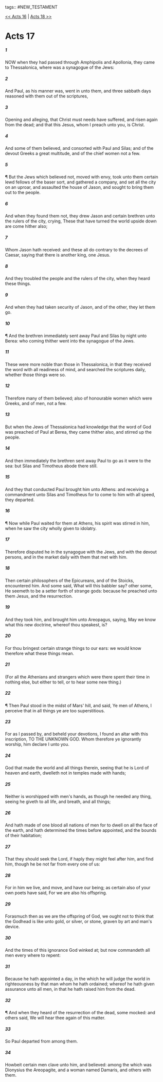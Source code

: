 tags:: #NEW_TESTAMENT

[<< Acts 16](NEW_TESTAMENT/05_Acts/Acts_16.md) | [Acts 18 >>](NEW_TESTAMENT/05_Acts/Acts_18.md)

# Acts 17

##### 1

NOW when they had passed through Amphipolis and Apollonia, they came to Thessalonica, where was a synagogue of the Jews:

##### 2

And Paul, as his manner was, went in unto them, and three sabbath days reasoned with them out of the scriptures,

##### 3

Opening and alleging, that Christ must needs have suffered, and risen again from the dead; and that this Jesus, whom I preach unto you, is Christ.

##### 4

And some of them believed, and consorted with Paul and Silas; and of the devout Greeks a great multitude, and of the chief women not a few.

##### 5

¶ But the Jews which believed not, moved with envy, took unto them certain lewd fellows of the baser sort, and gathered a company, and set all the city on an uproar, and assaulted the house of Jason, and sought to bring them out to the people.

##### 6

And when they found them not, they drew Jason and certain brethren unto the rulers of the city, crying, These that have turned the world upside down are come hither also;

##### 7

Whom Jason hath received: and these all do contrary to the decrees of Caesar, saying that there is another king, one Jesus.

##### 8

And they troubled the people and the rulers of the city, when they heard these things.

##### 9

And when they had taken security of Jason, and of the other, they let them go.

##### 10

¶ And the brethren immediately sent away Paul and Silas by night unto Berea: who coming thither went into the synagogue of the Jews.

##### 11

These were more noble than those in Thessalonica, in that they received the word with all readiness of mind, and searched the scriptures daily, whether those things were so.

##### 12

Therefore many of them believed; also of honourable women which were Greeks, and of men, not a few.

##### 13

But when the Jews of Thessalonica had knowledge that the word of God was preached of Paul at Berea, they came thither also, and stirred up the people.

##### 14

And then immediately the brethren sent away Paul to go as it were to the sea: but Silas and Timotheus abode there still.

##### 15

And they that conducted Paul brought him unto Athens: and receiving a commandment unto Silas and Timotheus for to come to him with all speed, they departed.

##### 16

¶ Now while Paul waited for them at Athens, his spirit was stirred in him, when he saw the city wholly given to idolatry.

##### 17

Therefore disputed he in the synagogue with the Jews, and with the devout persons, and in the market daily with them that met with him.

##### 18

Then certain philosophers of the Epicureans, and of the Stoicks, encountered him. And some said, What will this babbler say? other some, He seemeth to be a setter forth of strange gods: because he preached unto them Jesus, and the resurrection.

##### 19

And they took him, and brought him unto Areopagus, saying, May we know what this new doctrine, whereof thou speakest, is?

##### 20

For thou bringest certain strange things to our ears: we would know therefore what these things mean.

##### 21

(For all the Athenians and strangers which were there spent their time in nothing else, but either to tell, or to hear some new thing.)

##### 22

¶ Then Paul stood in the midst of Mars' hill, and said, Ye men of Athens, I perceive that in all things ye are too superstitious.

##### 23

For as I passed by, and beheld your devotions, I found an altar with this inscription, TO THE UNKNOWN GOD. Whom therefore ye ignorantly worship, him declare I unto you.

##### 24

God that made the world and all things therein, seeing that he is Lord of heaven and earth, dwelleth not in temples made with hands;

##### 25

Neither is worshipped with men's hands, as though he needed any thing, seeing he giveth to all life, and breath, and all things;

##### 26

And hath made of one blood all nations of men for to dwell on all the face of the earth, and hath determined the times before appointed, and the bounds of their habitation;

##### 27

That they should seek the Lord, if haply they might feel after him, and find him, though he be not far from every one of us:

##### 28

For in him we live, and move, and have our being; as certain also of your own poets have said, For we are also his offspring.

##### 29

Forasmuch then as we are the offspring of God, we ought not to think that the Godhead is like unto gold, or silver, or stone, graven by art and man's device.

##### 30

And the times of this ignorance God winked at; but now commandeth all men every where to repent:

##### 31

Because he hath appointed a day, in the which he will judge the world in righteousness by that man whom he hath ordained; whereof he hath given assurance unto all men, in that he hath raised him from the dead.

##### 32

¶ And when they heard of the resurrection of the dead, some mocked: and others said, We will hear thee again of this matter.

##### 33

So Paul departed from among them.

##### 34

Howbeit certain men clave unto him, and believed: among the which was Dionysius the Areopagite, and a woman named Damaris, and others with them.
